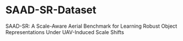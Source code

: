 # SAAD-SR-Dataset
SAAD-SR: A Scale-Aware Aerial Benchmark for Learning Robust Object Representations Under UAV-Induced Scale Shifts
